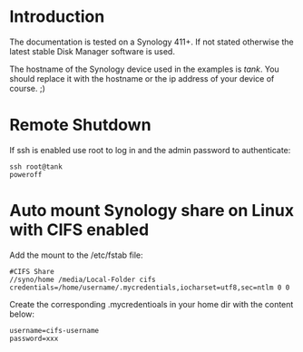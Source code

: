 

# Introduction #

The documentation is tested on a Synology 411+. If not stated otherwise the latest stable Disk Manager software is used.

The hostname of the Synology device used in the examples is _tank_. You should replace it with the hostname or the ip address of your device of course. ;)

# Remote Shutdown #
If ssh is enabled use root to log in and the admin password to authenticate:
```
ssh root@tank
poweroff
```

# Auto mount Synology share on Linux with CIFS enabled #
Add the mount to the /etc/fstab file:
```
#CIFS Share
//syno/home /media/Local-Folder cifs credentials=/home/username/.mycredentials,iocharset=utf8,sec=ntlm 0 0
```
Create the corresponding .mycredentioals in your home dir with the content below:
```
username=cifs-username
password=xxx
```